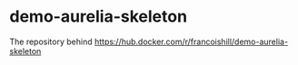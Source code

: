 # demo-aurelia-skeleton
The repository behind https://hub.docker.com/r/francoishill/demo-aurelia-skeleton
